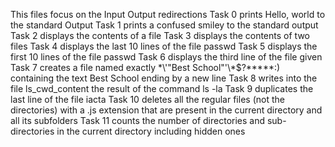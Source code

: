 This files focus on the Input Output redirections
Task 0 prints Hello, world to the standard Output
Task 1 prints a confused smiley to the standard output
Task 2 displays the contents of a file
Task 3 displays the contents of two files
Task 4 displays the last 10 lines of the file passwd
Task 5 displays the first 10 lines of the file passwd
Task 6 displays the third line of the file given
Task 7 creates a file named exactly \*\\'"Best School"\'\\*$\?\*\*\*\*\*:) containing the text Best School ending by a new line
Task 8 writes into the file ls_cwd_content the result of the command ls -la
Task 9 duplicates the last line of the file iacta
Task 10 deletes all the regular files (not the directories) with a .js extension that are present in the current directory and all its subfolders
Task 11 counts the number of directories and sub-directories in the current directory including hidden ones
